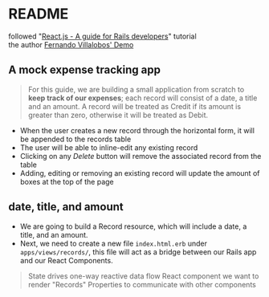 # README

followed "[React.js - A guide for Rails developers](https://www.airpair.com/reactjs/posts/reactjs-a-guide-for-rails-developers)" tutorial  
the author [Fernando Villalobos' Demo](https://github.com/fervisa/accounts-react-rails)

## A mock expense tracking app

> For this guide, we are building a small application from scratch to **keep track of our expenses**; each record will consist of a date, a title and an amount. A record will be treated as Credit if its amount is greater than zero, otherwise it will be treated as Debit.

+ When the user creates a new record through the horizontal form, it will be appended to the records table
+ The user will be able to inline-edit any existing record
+ Clicking on any *Delete* button will remove the associated record from the table
+ Adding, editing or removing an existing record will update the amount of boxes at the top of the page

## date, title, and amount

+ We are going to build a Record resource, which will include a date, a title, and an amount.
+ Next, we need to create a new file `index.html.erb` under `apps/views/records/`, this file will act as a bridge between our Rails app and our React Components.

> State drives one-way reactive data flow
> React component we want to render "Records"
> Properties to communicate with other components
